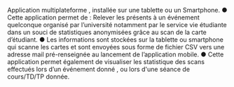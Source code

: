 Application multiplateforme , installée sur une tablette ou un Smartphone.
● Cette application permet de : Relever les présents à un événement quelconque organisé par l’université
notamment par le service vie étudiante dans un souci de statistiques anonymisées grâce au scan de la carte d’étudiant.
● Les informations sont stockées sur la tablette ou smartphone qui scanne les cartes et sont envoyées sous
forme de fichier CSV vers une adresse mail pré-renseignée au lancement de l’application mobile.
● Cette application permet également de visualiser les statistique des scans effectués lors d’un événement
donné , ou lors d'une séance de cours/TD/TP donnée.
